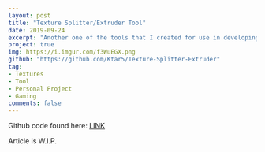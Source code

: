 ```yaml
---
layout: post
title: "Texture Splitter/Extruder Tool"
date: 2019-09-24
excerpt: "Another one of the tools that I created for use in developing Slip 'n Slime was this splitter and extruder. I needed to add texture bleed, and modify how tilesets were layed out, so I wrote a program to do that!"
project: true
img: https://i.imgur.com/f3WuEGX.png
github: "https://github.com/Ktar5/Texture-Splitter-Extruder"
tag: 
- Textures
- Tool
- Personal Project
- Gaming
comments: false
---
```


Github code found here: [LINK](https://github.com/Ktar5/Texture-Splitter-Extruder)

Article is W.I.P.